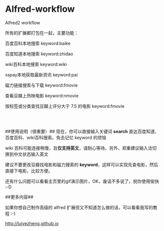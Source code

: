# Alfred-workflow

Alfred2 workflow

所有的扩展都打包在一起，主要功能：

百度百科本地搜索 keyword:baike

百度知道本地搜索 keyword:zhidao

wiki百科本地搜索 keyword:wiki

sspay本地获取最新资讯 keyword:pai

磁力链接搜索与下载 keyword:fmovie

查看豆瓣上热映电影 keyword:nmovie

按标签或分类查找豆瓣上评分大于 7.5 的电影 keyword:fmovie

<br>
<br>

##使用说明（很重要）##
现在，你可以直接输入关键词 **search** 直达百度知道、百度百科、wiki百科搜索。免去记忆 keyword 的烦恼

wiki 百科可能连接稍慢，且**仅支持英文**，请耐心等待。另外，郑重建议输入法切换到中文状态输入英文

建议不要更改豆瓣找电影和磁力搜索的 **keyword**，这样可以实现先查电影，然后直接下电影，比较方便。

还有什么问题可以看看主页里的gif演示图片，OK，废话不多说了，祝你使用愉快 :-D


##更多内容##

如果你想自己制作高级的 alfred 扩展但又不知道怎么做的话，可以看看我写的教程 :-)

<http://luiyezheng.github.io>








